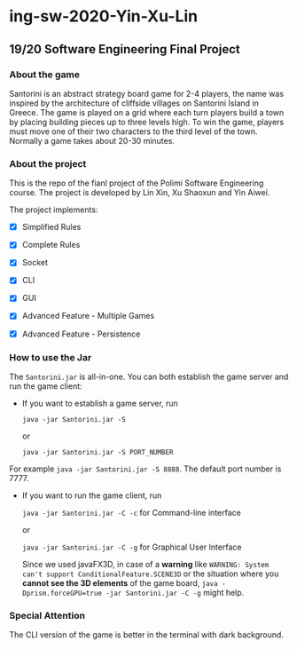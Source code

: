 # ing-sw-2020-Yin-Xu-Lin

## 19/20 Software Engineering Final Project 

### About the game

Santorini is an abstract strategy board game for 2-4 players, the name was inspired by the architecture of cliffside villages on Santorini Island in Greece. The game is played on a grid where each turn players build a town by placing building pieces up to three levels high. To win the game, players must move one of their two characters to the third level of the town. Normally a game takes about 20-30 minutes.

### About the project

This is the repo of the fianl project of the Polimi Software Engineering course. The project is developed by Lin Xin, Xu Shaoxun and Yin Aiwei.

The project implements:


- [x] Simplified Rules

- [x] Complete Rules

- [x] Socket

- [x] CLI

- [x] GUI

- [x] Advanced Feature - Multiple Games

- [x] Advanced Feature - Persistence

### How to use the Jar

The `Santorini.jar` is all-in-one. You can both establish the game server and run the game client:

* If you want to establish a game server, run 

    ```java -jar Santorini.jar -S```
    
    or 
    
    ```java -jar Santorini.jar -S PORT_NUMBER```

For example `java -jar Santorini.jar -S 8888`. The default port number is 7777.

* If you want to run the game client, run 

    `java -jar Santorini.jar -C -c` for Command-line interface
    
    or
    
    `java -jar Santorini.jar -C -g` for Graphical User Interface
    
    
    Since we used javaFX3D, in case of a **warning** like `WARNING: System can't support ConditionalFeature.SCENE3D` or the situation where you **cannot see the 3D elements** of the game board, `java -Dprism.forceGPU=true -jar Santorini.jar -C -g` might help.

### Special Attention

The CLI version of the game is better in the terminal with dark background.


